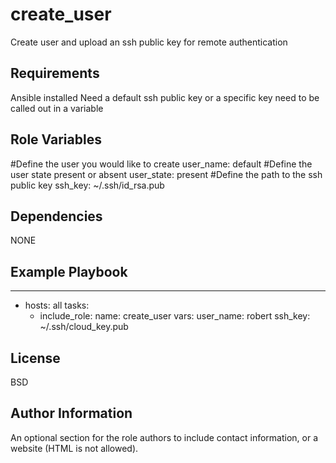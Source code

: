 create_user
=========

Create user and upload an ssh public key for remote authentication

Requirements
------------
Ansible installed
Need a default ssh public key or a specific key need to be called out in a variable


Role Variables
--------------

#Define the user you would like to create
user_name: default
#Define the user state present or absent
user_state: present
#Define the path to the ssh public key
ssh_key: ~/.ssh/id_rsa.pub

Dependencies
------------

NONE

Example Playbook
----------------
---
- hosts: all
  tasks:
     - include_role:
         name: create_user
       vars:
         user_name: robert
         ssh_key: ~/.ssh/cloud_key.pub


License
-------

BSD

Author Information
------------------

An optional section for the role authors to include contact information, or a website (HTML is not allowed).
